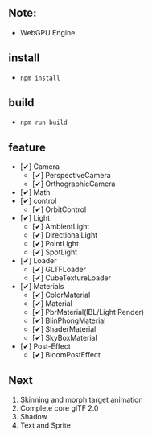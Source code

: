 ## Note:

-   WebGPU Engine

## install

-   `npm install`

## build

-   `npm run build`

## feature

-   [✔] Camera
    -   [✔] PerspectiveCamera
    -   [✔] OrthographicCamera
-   [✔] Math
-   [✔] control
    -   [✔] OrbitControl
-   [✔] Light
    -   [✔] AmbientLight
    -   [✔] DirectionalLight
    -   [✔] PointLight
    -   [✔] SpotLight
-   [✔] Loader
    -   [✔] GLTFLoader
    -   [✔] CubeTextureLoader
-   [✔] Materials
    -   [✔] ColorMaterial
    -   [✔] Material
    -   [✔] PbrMaterial(IBL/Light Render)
    -   [✔] BlinPhongMaterial
    -   [✔] ShaderMaterial
    -   [✔] SkyBoxMaterial
-   [✔] Post-Effect
    -   [✔] BloomPostEffect

## Next

1. Skinning and morph target animation
2. Complete core glTF 2.0
3. Shadow
4. Text and Sprite
